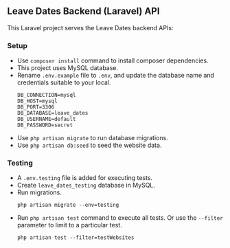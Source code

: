 ## Leave Dates Backend (Laravel) API

This Laravel project serves the Leave Dates backend APIs:

### Setup
- Use `composer install` command to install composer dependencies.
- This project uses MySQL database.
- Rename `.env.example` file to `.env`, and update the database name and credentials suitable to your local.
    ````
    DB_CONNECTION=mysql
    DB_HOST=mysql
    DB_PORT=3306
    DB_DATABASE=leave_dates
    DB_USERNAME=default
    DB_PASSWORD=secret
    ````
- Use `php artisan migrate` to run database migrations.
- Use `php artisan db:seed` to seed the website data.


### Testing
 - A `.env.testing` file is added for executing tests.
 - Create `leave_dates_testing` database in MySQL.
 - Run migrations.
    ````
    php artisan migrate --env=testing
    ````
- Run `php artisan test` command to execute all tests. Or use the `--filter` parameter to limit to a particular test.
    ```
    php artisan test --filter=testWebsites
    ```
